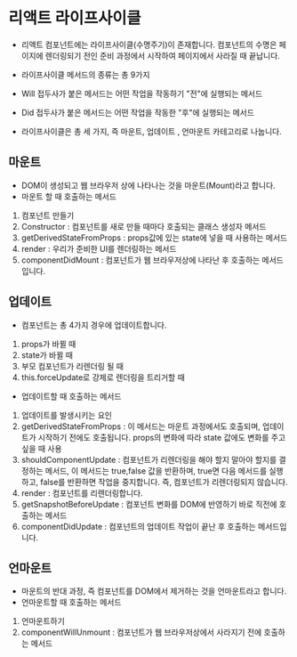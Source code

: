 # 리액트 라이프사이클 
- 리액트 컴포넌트에는 라이프사이클(수명주기)이 존재합니다. 컴포넌트의 수명은 페이지에  렌더링되기 전인 준비 과정에서 시작하여 페이지에서 사라질 때 끝납니다.

- 라이프사이클 메서드의 종류는 총 9가지
- Will 접두사가 붙은 메서드는 어떤 작업을 작동하기 "전"에 실행되는 메서드
- Did 접두사가 붙은 메서드는 어떤 작업을 작동한 "후"에 실행되는 메서드

- 라이프사이클은 총 세 가지, 즉 마운트, 업데이트 , 언마운트 카테고리로 나눕니다.

## 마운트
- DOM이 생성되고 웹 브라우저 상에 나타나는 것을 마운트(Mount)라고 합니다.
- 마운트 할 때 호출하는 메서드
1. 컴포넌트 만들기
2. Constructor : 컴포넌트를 새로 만들 때마다 호출되는 클래스 생성자 메서드
3. getDerivedStateFromProps : props값에 있는 state에 넣을 때 사용하는 메서드
4. render : 우리가 준비한 UI를 렌더링하는 메서드
5. componentDidMount : 컴포넌트가 웹 브라우저상에 나타난 후 호출하는 메서드 입니다.

## 업데이트
- 컴포넌트는 총 4가지 경우에 업데이트합니다.
1. props가 바뀔 때
2. state가 바뀔 때
3. 부모 컴포넌트가 리렌더링 될 때
4. this.forceUpdate로 강제로 렌더링을 트리거할 때

- 업데이트할 때 호출하는 메서드
1. 업데이트를 발생시키는 요인
2. getDerivedStateFromProps : 이 메서드는 마운트 과정에서도 호출되며, 업데이트가 시작하기 전에도 호출됩니다. props의 변화에 따라 state 값에도 변화를 주고 싶을 때 사용
3. shouldComponentUpdate : 컴포넌트가 리렌더링을 해야 할지 말아야 할지를 결정하는 메서드, 이 메서드는 true,false 값을 반환하며,  true면 다음 메서드를 실행하고, false를 반환하면 작업을 중지합니다. 즉, 컴포넌트가 리렌더링되지 않습니다.
4. render : 컴포넌트를 리렌더링합니다.
5. getSnapshotBeforeUpdate : 컴포넌트 변화를 DOM에 반영하기 바로 직전에 호출하는 메서드
6. componentDidUpdate : 컴포넌트의 업데이트 작업이 끝난 후 호출하는 메서드입니다.

## 언마운트
- 마운트의 반대 과정, 즉 컴포넌트를 DOM에서 제거하는 것을 언마운트라고 합니다.
- 언마운트할 때 호출하는 메서드
1. 언마운트하기
2. componentWillUnmount : 컴포넌트가 웹 브라우저상에서 사라지기 전에 호출하는 메서드

